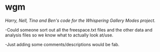# wgm
<i>Harry, Nell, Tina and Ben's code for the Whispering Gallery Modes project.</i>

-Could someone sort out all the freespace.txt files and the other data and analysis files so we know what to actually look at/use.

-Just adding some comments/descriptions would be fab.
